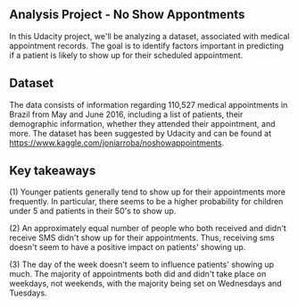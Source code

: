 ## Analysis Project - No Show Appontments
In this Udacity project, we'll be analyzing a dataset, associated with medical appointment records. The goal is to identify factors important in predicting if a patient is likely to show up for their scheduled appointment.

## Dataset
The data consists of information regarding 110,527 medical appointments in Brazil from May and June 2016, including a list of patients, their demographic information, whether they attended their appointment, and more. The dataset has been suggested by Udacity and can be found at https://www.kaggle.com/joniarroba/noshowappointments.

## Key takeaways
(1) Younger patients generally tend to show up for their appointments more frequently. In particular, there seems to be a higher probability for children under 5 and patients in their 50's to show up.

(2) An approximately equal number of people who both received and didn't receive SMS didn't show up for their appointments. Thus, receiving sms doesn't seem to have a positive impact on patients' showing up.

(3) The day of the week doesn't seem to influence patients' showing up much. The majority of appointments both did and didn't take place on weekdays, not weekends, with the majority being set on Wednesdays and Tuesdays.
